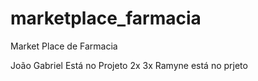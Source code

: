 # marketplace_farmacia
Market Place de Farmacia

João Gabriel Está no Projeto 2x 3x
Ramyne está no prjeto
